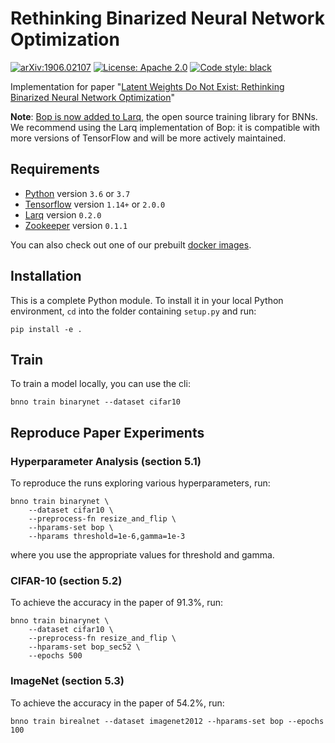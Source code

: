 # Rethinking Binarized Neural Network Optimization

[![arXiv:1906.02107](https://img.shields.io/badge/cs.LG-arXiv%3A1906.02107-b31b1b.svg)](https://arxiv.org/abs/1906.02107) [![License: Apache 2.0](https://img.shields.io/github/license/plumerai/rethinking-bnn-optimization.svg)](https://github.com/plumerai/rethinking-bnn-optimization/blob/master/LICENSE) [![Code style: black](https://img.shields.io/badge/code%20style-black-000000.svg)](https://github.com/ambv/black)

Implementation for paper "[Latent Weights Do Not Exist: Rethinking Binarized Neural Network Optimization](https://arxiv.org/abs/1906.02107)"

**Note**: [Bop is now added to Larq](https://larq.dev/api/optimizers/#bop), the open source training library for BNNs. We recommend using the Larq implementation of Bop: it is compatible with more versions of TensorFlow and will be more actively maintained.

## Requirements

- [Python](https://python.org) version `3.6` or `3.7`
- [Tensorflow](https://www.tensorflow.org/install) version `1.14+` or `2.0.0`
- [Larq](https://github.com/plumerai/larq) version `0.2.0`
- [Zookeeper](https://github.com/plumerai/zookeeper) version `0.1.1`

You can also check out one of our prebuilt [docker images](https://hub.docker.com/r/plumerai/deep-learning/tags).

## Installation

This is a complete Python module. To install it in your local Python environment, `cd` into the folder containing `setup.py` and run:

```
pip install -e .
```

## Train

To train a model locally, you can use the cli:

```
bnno train binarynet --dataset cifar10
```

## Reproduce Paper Experiments

### Hyperparameter Analysis (section 5.1)

To reproduce the runs exploring various hyperparameters, run:

```
bnno train binarynet \
    --dataset cifar10 \
    --preprocess-fn resize_and_flip \
    --hparams-set bop \
    --hparams threshold=1e-6,gamma=1e-3
```

where you use the appropriate values for threshold and gamma.

### CIFAR-10 (section 5.2)

To achieve the accuracy in the paper of 91.3%, run:

```
bnno train binarynet \
    --dataset cifar10 \
    --preprocess-fn resize_and_flip \
    --hparams-set bop_sec52 \
    --epochs 500
```

### ImageNet (section 5.3)

To achieve the accuracy in the paper of 54.2%, run:

```
bnno train birealnet --dataset imagenet2012 --hparams-set bop --epochs 100
```
